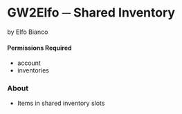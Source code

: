 # GW2Elfo ─ Shared Inventory
by Elfo Bianco

#### Permissions Required
* account
* inventories

### About
* Items in shared inventory slots
